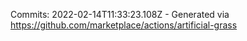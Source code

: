 Commits: 2022-02-14T11:33:23.108Z - Generated via https://github.com/marketplace/actions/artificial-grass
<br>
